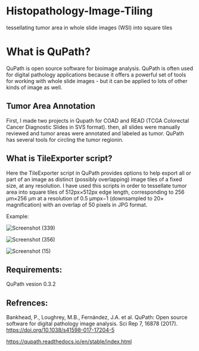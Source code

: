 # Histopathology-Image-Tiling
tessellating tumor area in whole slide images (WSI) into square tiles

# What is QuPath?

QuPath is open source software for bioimage analysis.
QuPath is often used for digital pathology applications because it offers a powerful set of tools for working with whole slide images - but it can be applied to lots of other kinds of image as well.

## Tumor Area Annotation

First, I made two projects in Qupath for COAD and READ (TCGA Colorectal Cancer Diagnostic Slides in SVS format). then, all slides were manually reviewed and tumor areas were annotated and labeled as tumor. QuPath has several tools for circling the tumor regionin.

## What is TileExporter script?

Here the TileExporter script in QuPath provides options to help export all or part of an image as distinct (possibly overlapping) image tiles of a fixed size, at any resolution.
I have used this scripts in order to tessellate tumor area into square tiles of 512px×512px edge length, corresponding to 256 µm×256 µm at a resolution of 0.5 µmpx−1 (downsampled to 20× magnification) with an overlap of 50 pixels in JPG format.


Example:



![Screenshot (339)](https://user-images.githubusercontent.com/89701701/176624174-4ba48b29-281f-4a65-a126-853081acc399.png)

  


![Screenshot (356)](https://user-images.githubusercontent.com/89701701/176489802-83c84965-4bd3-412e-b381-3ac8288f7701.png)
  



![Screenshot (15)](https://user-images.githubusercontent.com/89701701/176490196-7ddddc64-9718-43e0-aaec-96f60a09b47a.png)
  



## Requirements:
QuPath vesion 0.3.2

## Refrences:

Bankhead, P., Loughrey, M.B., Fernández, J.A. et al. QuPath: Open source software for digital pathology image analysis. Sci Rep 7, 16878 (2017). https://doi.org/10.1038/s41598-017-17204-5

https://qupath.readthedocs.io/en/stable/index.html
